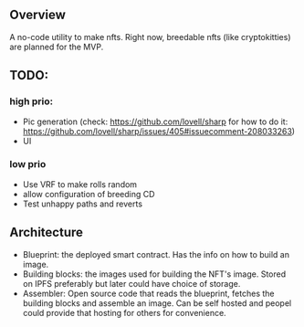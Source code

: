 ## Overview

A no-code utility to make nfts. 
Right now, breedable nfts (like cryptokitties) are planned for the MVP.

## TODO:

### high prio:
- Pic generation (check: https://github.com/lovell/sharp for how to do it: https://github.com/lovell/sharp/issues/405#issuecomment-208033263)
- UI

### low prio
- Use VRF to make rolls random
- allow configuration of breeding CD
- Test unhappy paths and reverts



## Architecture

- Blueprint: the deployed smart contract. Has the info on how to build an image.
- Building blocks: the images used for building the NFT's image. Stored on IPFS preferably but later could have choice of storage.
- Assembler: Open source code that reads the blueprint, fetches the building blocks and assemble an image. Can be self hosted and peopel could provide that hosting for others for convenience.
